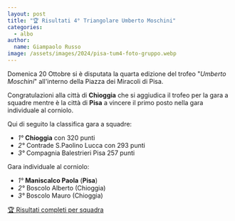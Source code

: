 ```yaml
---
layout: post
title: "🏆 Risultati 4° Triangolare Umberto Moschini"
categories: 
  - albo
author:
  name: Giampaolo Russo
image: /assets/images/2024/pisa-tum4-foto-gruppo.webp
---
```


Domenica 20 Ottobre si è disputata la quarta edizione del trofeo "*Umberto Moschini*" all'interno della Piazza dei Miracoli di Pisa.

<!-- more -->

Congratulazioni alla città di **Chioggia** che si aggiudica il trofeo per la gara a squadre mentre è la città di **Pisa** a vincere il primo posto nella gara individuale al corniolo.

Qui di seguito la classifica gara a squadre:

* *1°* **Chioggia** con 320 punti
* *2°* Contrade S.Paolino Lucca con 293 punti
* *3°* Compagnia Balestrieri Pisa 257 punti

Gara individuale al corniolo:

* *1°* **Maniscalco Paola** (**Pisa**)
* *2°* Boscolo Alberto (Chioggia)
* *3°* Boscolo Mauro (Chioggia)

[🏆 Risultati completi per squadra](/assets/files/2024/risultati_quarto_trofeo_moschini.pdf)
